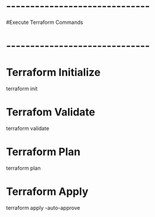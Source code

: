 # ------------------------------
#Execute Terraform Commands
# ------------------------------
# Terraform Initialize
terraform init

# Terrafom Validate
terraform validate

# Terraform Plan
terraform plan

# Terraform Apply
terraform apply -auto-approve
